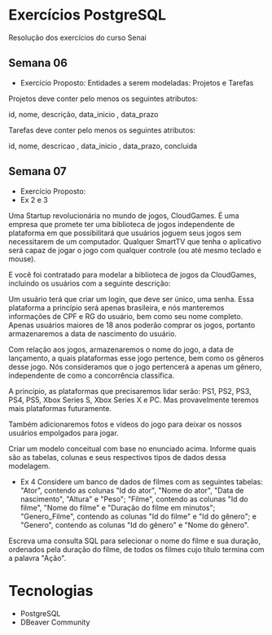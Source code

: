 # Exercícios PostgreSQL

Resolução dos exercícios do curso Senai

## Semana 06

- Exercício Proposto:
  Entidades a serem modeladas: Projetos e Tarefas

Projetos deve conter pelo menos os seguintes atributos:

id, nome, descrição, data_inicio , data_prazo

Tarefas deve conter pelo menos os seguintes atributos:

id, nome, descricao , data_inicio , data_prazo, concluida

## Semana 07

- Exercício Proposto:
- Ex 2 e 3

Uma Startup revolucionária no mundo de jogos, CloudGames. É uma empresa que promete ter uma biblioteca de jogos independente de plataforma em que possibilitará que usuários joguem seus jogos sem necessitarem de um computador. Qualquer SmartTV que tenha o aplicativo será capaz de jogar o jogo com qualquer controle (ou até mesmo teclado e mouse).

E você foi contratado para modelar a biblioteca de jogos da CloudGames, incluindo os usuários com a seguinte descrição:

Um usuário terá que criar um login, que deve ser único, uma senha. Essa plataforma a princípio será apenas brasileira, e nós manteremos informações de CPF e RG do usuário, bem como seu nome completo. Apenas usuários maiores de 18 anos poderão comprar os jogos, portanto armazenaremos a data de nascimento do usuário.

Com relação aos jogos, armazenaremos o nome do jogo, a data de lançamento, a quais plataformas esse jogo pertence, bem como os gêneros desse jogo. Nós consideramos que o jogo pertencerá a apenas um gênero, independente de como a concorrência classifica.

A princípio, as plataformas que precisaremos lidar serão: PS1, PS2, PS3, PS4, PS5, Xbox Series S, Xbox Series X e PC. Mas provavelmente teremos mais plataformas futuramente.

Também adicionaremos fotos e vídeos do jogo para deixar os nossos usuários empolgados para jogar.

Criar um modelo conceitual com base no enunciado acima. Informe quais são as tabelas, colunas e seus respectivos tipos de dados dessa modelagem.

- Ex 4
  Considere um banco de dados de filmes com as seguintes tabelas:
  "Ator", contendo as colunas "Id do ator", "Nome do ator", "Data de nascimento", "Altura" e "Peso";
  "Filme", contendo as colunas "Id do filme", "Nome do filme" e "Duração do filme em minutos";
  "Genero_Filme", contendo as colunas "Id do filme" e "Id do gênero";
  e
  "Genero", contendo as colunas "Id do gênero" e "Nome do gênero".

Escreva uma consulta SQL para selecionar o nome do filme e sua duração, ordenados pela duração do filme, de todos os filmes cujo título termina com a palavra "Ação".

# Tecnologias

- PostgreSQL
- DBeaver Community
